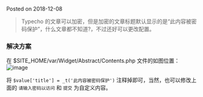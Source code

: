 Posted on 2018-12-08
> Typecho 的文章可以加密，但是加密的文章标题默认显示的是“此内容被密码保护”，什么文章都不知道?，不过还好可以更改配置。

### 解决方案

在 $SITE_HOME/var/Widget/Abstract/Contents.php 文件的如图位置： <img src="https://tryme.wang/usr/images/sina/5cd95cdca9006.jpg" align="center" alt="image">

将 <code>$value['title'] = _t('此内容被密码保护')</code> 注释掉即可，当然，也可以修改上面的 <code>请输入密码以访问</code> 和 <code>提交</code> 为自定义内容。



